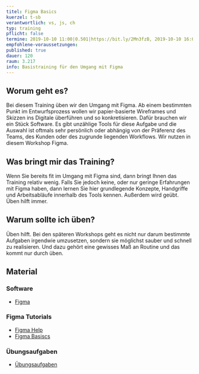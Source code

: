 ```yaml
---
titel: Figma Basics
kuerzel: t-sb
verantwortlich: vs, js, ch
typ: training
pflicht: false
termine: 2019-10-10 11:00|0.501|https://bit.ly/2Mn3fzB, 2019-10-10 16:00|0.501|https://bit.ly/30RZrvx
empfohlene-voraussetzungen:
published: true
dauer: 120
raum: 3.217
info: Basistraining für den Umgang mit Figma
---
```


## Worum geht es?

Bei diesem Training üben wir den Umgang mit Figma. Ab einem bestimmten Punkt im Entwurfsprozess wollen wir papier-basierte Wireframes und Skizzen ins Digitale überführen und so konkretisieren. Dafür brauchen wir ein Stück Software. Es gibt unzählige Tools für diese Aufgabe und die Auswahl ist oftmals sehr persönlich oder abhängig von der Präferenz des Teams, des Kunden oder des zugrunde liegenden Workflows. Wir nutzen in diesem Workshop Figma.


## Was bringt mir das Training?

Wenn Sie bereits fit im Umgang mit Figma sind, dann bringt Ihnen das Training relativ wenig. Falls Sie jedoch keine, oder nur geringe Erfahrungen mit Figma haben, dann lernen Sie hier grundlegende Konzepte, Handgriffe und Arbeitsabläufe innerhalb des Tools kennen. Außerdem wird geübt. Üben hilft immer.

## Warum sollte ich üben?

Üben hilft. Bei den späteren Workshops geht es nicht nur darum bestimmte Aufgaben irgendwie umzusetzen, sondern sie möglichst sauber und schnell zu realisieren. Und dazu gehört eine gewisses Maß an Routine und das kommt nur durch üben.


## Material

### Software
- [Figma](https://www.figma.com)

### Figma Tutorials
- [Figma Help](https://help.figma.com)
- [Figma Basiscs](https://www.youtube.com/playlist?list=PLXDU_eVOJTx6zk5MDarIs0asNoZqlRG23)

### Übungsaufgaben
- [Übungsaufgaben](../../download/trainings/sketch-figma/sketch-figma-training-material.zip)

